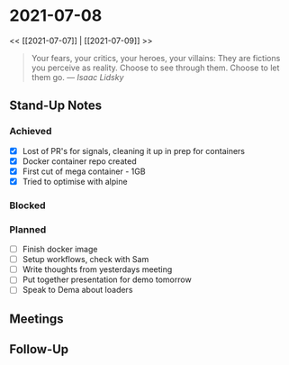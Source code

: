 # 2021-07-08

<< [[2021-07-07]] | [[2021-07-09]] >>

> Your fears, your critics, your heroes, your villains: They are fictions you perceive as reality. Choose to see through them. Choose to let them go.
> &mdash; <cite>Isaac Lidsky</cite>

## Stand-Up Notes

### Achieved
- [x] Lost of PR's for signals, cleaning it up in prep for containers
- [x] Docker container repo created
- [x] First cut of mega container - 1GB
- [x] Tried to optimise with alpine

### Blocked
### Planned
- [ ] Finish docker image
- [ ] Setup workflows, check with Sam
- [ ] Write thoughts from yesterdays meeting
- [ ] Put together presentation for demo tomorrow
- [ ] Speak to Dema about loaders

## Meetings

## Follow-Up